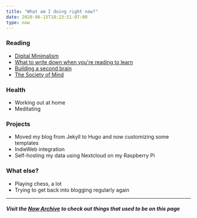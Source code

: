 ```yaml
---
title: "What am I doing right now?"
date: 2020-06-15T18:23:51-07:00
type: now
---
```


### Reading
* [Digital Minimalism](https://www.amazon.com/Digital-Minimalism-Choosing-Focused-Noisy-ebook/dp/B07DBRBP7G)
* [What to write down when you're reading to learn](https://acesounderglass.com/2020/06/10/what-to-write-down-when-youre-reading-to-learn/)
* [Building a second brain](https://maggieappleton.com/basb/)
* [The Society of Mind](https://www.amazon.com/Society-Mind-Marvin-Minsky/dp/0671657135)

### Health
* Working out at home
* Meditating

### Projects
* Moved my blog from Jekyll to Hugo and now customizing some templates
* IndieWeb integration
* Self-hosting my data using Nextcloud on my Raspberry Pi

### What else?
* Playing chess, a lot
* Trying to get back into blogging regularly again

---
##### Visit the [Now Archive](https://rrajath.com/now-archive) to check out things that used to be on this page
